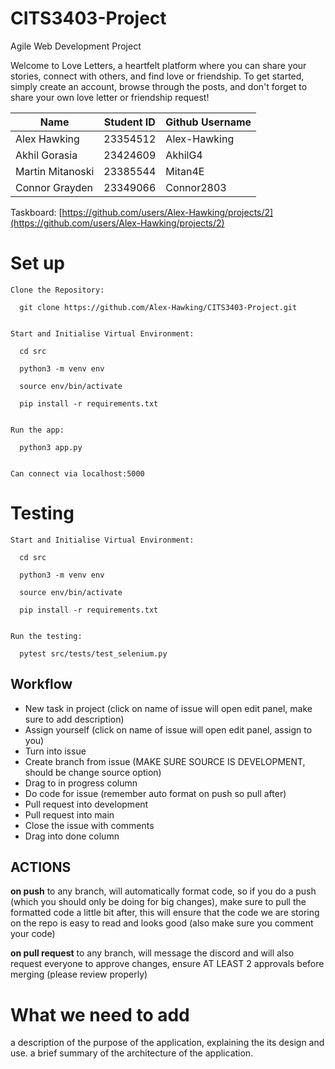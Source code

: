 # CITS3403-Project
Agile Web Development Project

Welcome to Love Letters, a heartfelt platform where you can share your stories, connect with others, and find love or friendship. To get started, simply create an account, browse through the posts, and don't forget to share your own love letter or friendship request!

| Name      | Student ID | Github Username |
| ----------- | ----------- | ----------- |
| Alex Hawking | 23354512 | Alex-Hawking |
| Akhil Gorasia | 23424609 | AkhilG4 |
| Martin Mitanoski | 23385544 | Mitan4E |
| Connor Grayden | 23349066 | Connor2803 |

Taskboard: [https://github.com/users/Alex-Hawking/projects/2](https://github.com/users/Alex-Hawking/projects/2)

# Set up
```
Clone the Repository:

  git clone https://github.com/Alex-Hawking/CITS3403-Project.git


Start and Initialise Virtual Environment:

  cd src

  python3 -m venv env

  source env/bin/activate

  pip install -r requirements.txt


Run the app:

  python3 app.py


Can connect via localhost:5000
```

# Testing
```
Start and Initialise Virtual Environment:

  cd src

  python3 -m venv env

  source env/bin/activate

  pip install -r requirements.txt


Run the testing:

  pytest src/tests/test_selenium.py
```


## Workflow

- New task in project (click on name of issue will open edit panel, make sure to add description)
- Assign yourself (click on name of issue will open edit panel, assign to you)
- Turn into issue
- Create branch from issue (MAKE SURE SOURCE IS DEVELOPMENT, should be change source option)
- Drag to in progress column
- Do code for issue (remember auto format on push so pull after)
- Pull request into development
- Pull request into main
- Close the issue with comments
- Drag into done column

## ACTIONS

**on push** to any branch, will automatically format code, so if you do a push (which you should only be doing for big changes), make sure to pull the formatted code a little bit after, this will ensure that the code we are storing on the repo is easy to read and looks good (also make sure you comment your code)

**on pull request** to any branch, will message the discord and will also request everyone to approve changes, ensure AT LEAST 2 approvals before merging (please review properly) 

# What we need to add

a description of the purpose of the application, explaining the its design and use.
a brief summary of the architecture of the application.
